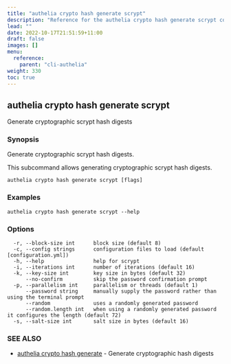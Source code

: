 ```yaml
---
title: "authelia crypto hash generate scrypt"
description: "Reference for the authelia crypto hash generate scrypt command."
lead: ""
date: 2022-10-17T21:51:59+11:00
draft: false
images: []
menu:
  reference:
    parent: "cli-authelia"
weight: 330
toc: true
---
```


## authelia crypto hash generate scrypt

Generate cryptographic scrypt hash digests

### Synopsis

Generate cryptographic scrypt hash digests.

This subcommand allows generating cryptographic scrypt hash digests.

```
authelia crypto hash generate scrypt [flags]
```

### Examples

```
authelia crypto hash generate scrypt --help
```

### Options

```
  -r, --block-size int      block size (default 8)
  -c, --config strings      configuration files to load (default [configuration.yml])
  -h, --help                help for scrypt
  -i, --iterations int      number of iterations (default 16)
  -k, --key-size int        key size in bytes (default 32)
      --no-confirm          skip the password confirmation prompt
  -p, --parallelism int     parallelism or threads (default 1)
      --password string     manually supply the password rather than using the terminal prompt
      --random              uses a randomly generated password
      --random.length int   when using a randomly generated password it configures the length (default 72)
  -s, --salt-size int       salt size in bytes (default 16)
```

### SEE ALSO

* [authelia crypto hash generate](authelia_crypto_hash_generate.md)	 - Generate cryptographic hash digests

